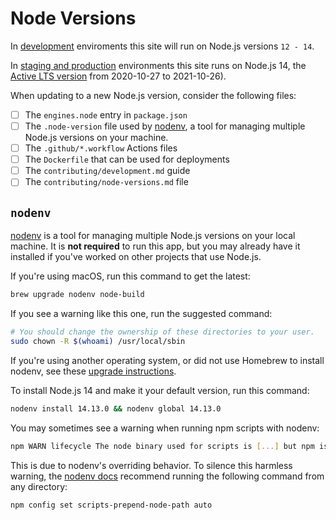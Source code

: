 # Node Versions

In [development](contributing/development.md) enviroments this site will run on Node.js versions `12 - 14`.

In [staging and production](contributing/deployments.md) environments this site runs on Node.js 14, the [Active LTS version](https://nodejs.org/en/about/releases/) from 2020-10-27 to 2021-10-26).

When updating to a new Node.js version, consider the following files:

- [ ] The `engines.node` entry in `package.json`
- [ ] The `.node-version` file used by [nodenv](https://github.com/nodenv/nodenv), a tool for managing multiple Node.js versions on your machine.
- [ ] The `.github/*.workflow` Actions files
- [ ] The `Dockerfile` that can be used for deployments
- [ ] The `contributing/development.md` guide
- [ ] The `contributing/node-versions.md` file

## `nodenv`

[nodenv](https://github.com/nodenv/nodenv) is a tool for managing multiple Node.js versions on your local machine. It is **not required** to run this app, but you may already have it installed if you've worked on other projects that use Node.js.

If you're using macOS, run this command to get the latest:

```sh
brew upgrade nodenv node-build
```

If you see a warning like this one, run the suggested command:

```sh
# You should change the ownership of these directories to your user.
sudo chown -R $(whoami) /usr/local/sbin
```

If you're using another operating system, or did not use Homebrew to install nodenv, see these [upgrade instructions](https://github.com/nodenv/nodenv#installation).

To install Node.js 14 and make it your default version, run this command:

```sh
nodenv install 14.13.0 && nodenv global 14.13.0
```

You may sometimes see a warning when running npm scripts with nodenv:

```sh
npm WARN lifecycle The node binary used for scripts is [...] but npm is using [...]
```

This is due to nodenv's overriding behavior. To silence this harmless warning, the [nodenv docs](https://github.com/nodenv/nodenv/wiki/FAQ#npm-warning-about-mismatched-binaries) recommend running the following command from any directory:

```sh
npm config set scripts-prepend-node-path auto
```

